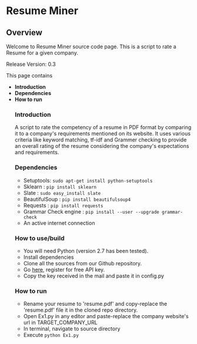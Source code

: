 # Resume Miner

## Overview

Welcome to Resume Miner source code page. This is a script to rate a Resume for a given company.

Release Version: 0.3

This page contains
<UL>
<LI><B>Introduction</B></LI>
<LI><B>Dependencies</B></LI>
<LI><B>How to run</B></LI>



### Introduction
A script to rate the competency of a resume in PDF format by comparing it to a company's requirements mentioned on its website. It uses various criteria like keyword matching, tf-idf and Grammer checking to provide an overall rating of the resume considering the company's expectations and requirements.

### Dependencies
* Setuptools: `sudo apt-get install python-setuptools`
* Sklearn : `pip install sklearn`
* Slate : `sudo easy_install slate`
* BeautifulSoup : `pip install beautifulsoup4`
* Requests : `pip install requests`
* Grammar Check engine : `pip install --user --upgrade grammar-check`
* An active internet connection

### How to use/build
* You will need Python (version 2.7 has been tested).
* Install dependencies
* Clone all the sources from our Github repository.
* Go <a href="http://www.cortical.io/resources_apikey.html">here</a>, register for free API key.
* Copy the key received in the mail and paste it in config.py


### How to run
* Rename your resume to 'resume.pdf' and copy-replace the 'resume.pdf' file it in the cloned repo directory. 
* Open Ex1.py in any editor and paste-replace the company website's url in TARGET_COMPANY_URL
* In terminal, navigate to source directory
* Execute `python Ex1.py`
